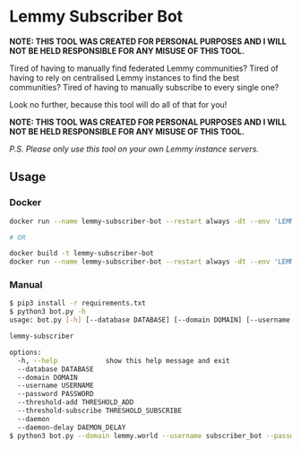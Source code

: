 # Lemmy Subscriber Bot

**NOTE: THIS TOOL WAS CREATED FOR PERSONAL PURPOSES AND I WILL NOT BE HELD RESPONSIBLE FOR ANY MISUSE OF THIS TOOL.**

Tired of having to manually find federated Lemmy communities? Tired of having to rely on centralised Lemmy instances to find the best communities? Tired of having to manually subscribe to every single one?

Look no further, because this tool will do all of that for you!

**NOTE: THIS TOOL WAS CREATED FOR PERSONAL PURPOSES AND I WILL NOT BE HELD RESPONSIBLE FOR ANY MISUSE OF THIS TOOL.**

_P.S. Please only use this tool on your own Lemmy instance servers._

## Usage

### Docker

```bash
docker run --name lemmy-subscriber-bot --restart always -dt --env 'LEMMY_USERNAME=subscriber_bot' --env 'LEMMY_PASSWORD=subscriber_bot' --env 'LEMMY_DOMAIN=lemmy.world' lflare/lemmy-subscriber-bot .

# OR

docker build -t lemmy-subscriber-bot
docker run --name lemmy-subscriber-bot --restart always -dt --env 'LEMMY_USERNAME=subscriber_bot' --env 'LEMMY_PASSWORD=subscriber_bot' --env 'LEMMY_DOMAIN=lemmy.world' lemmy-subscriber-bot .
```

### Manual

```bash
$ pip3 install -r requirements.txt
$ python3 bot.py -h
usage: bot.py [-h] [--database DATABASE] [--domain DOMAIN] [--username USERNAME] [--password PASSWORD] [--threshold-add THRESHOLD_ADD] [--threshold-subscribe THRESHOLD_SUBSCRIBE] [--daemon] [--daemon-delay DAEMON_DELAY]

lemmy-subscriber

options:
  -h, --help            show this help message and exit
  --database DATABASE
  --domain DOMAIN
  --username USERNAME
  --password PASSWORD
  --threshold-add THRESHOLD_ADD
  --threshold-subscribe THRESHOLD_SUBSCRIBE
  --daemon
  --daemon-delay DAEMON_DELAY
$ python3 bot.py --domain lemmy.world --username subscriber_bot --password subscriber_bot
```
